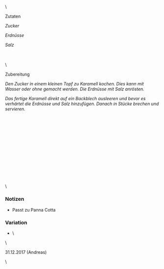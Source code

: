 ## 

\

Zutaten

*Zucker*

*Erdnüsse*

*Salz*

\
\
\

Zubereitung

*Den Zucker in einem kleinen Topf zu Karamell kochen. Dies kann mit Wasser oder ohne gemacht werden. Die Erdnüsse mit Salz anrösten.*

*Das fertige Karamell direkt auf ein Backblech ausleeren und bevor es verhärtet die Erdnüsse und Salz hinzufügen. Danach in Stücke brechen und servieren.*

\
\
\
\
\
\
\
\
\
\
\
\
\
\

### Notizen

* Passt zu Panna Cotta

### Variation 

* \

\

31\.12.2017 (Andreas)

\

